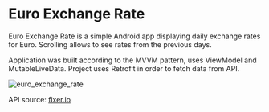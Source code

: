 # Euro Exchange Rate

Euro Exchange Rate is a simple Android app displaying daily exchange rates for Euro. Scrolling allows to see rates from the previous days.

Application was built according to the MVVM pattern, uses ViewModel and MutableLiveData. Project uses Retrofit in order to fetch data from API.

![euro_exchange_rate](https://user-images.githubusercontent.com/56269299/131129171-2f9ac216-ef1d-40d6-87f6-b27f9f2fb4a9.png)

API source: [fixer.io](https://fixer.io)
